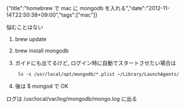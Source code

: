 {"title":"homebrew で mac に mongodb を入れる","date":"2012-11-14T22:50:38+09:00","tags":["mac"]}

悩むことはない

1. brew update
2. brew install mongodb
3. ガイドにも出てるけど, ログイン時に自動でスタートさせたい場合は

        ln -s /usr/local/opt/mongodb/*.plist ~/Library/LaunchAgents/

4. 後は $ mongod で OK

ログは /usr/local/var/log/mongodb/mongo.log に出る
